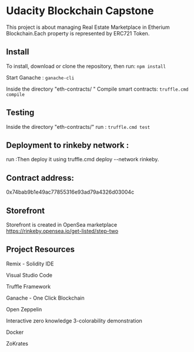 # Udacity Blockchain Capstone

This project is about managing Real Estate Marketplace in Etherium Blockchain.Each property is represented by ERC721 Token. 

## Install

To install, download or clone the repository, then run: `npm install`

Start Ganache : `ganache-cli` 

 Inside the directory "eth-contracts/ " Compile smart contracts: `truffle.cmd compile`


## Testing
 Inside the directory "eth-contracts/"  run : `truffle.cmd test`


## Deployment to rinkeby network : 
run :Then deploy it using truffle.cmd deploy --network rinkeby.

## Contract address: 
0x74bab9b1e49ac77855316e93ad79a4326d03004c

## Storefront

Storefront is created in OpenSea marketplace https://rinkeby.opensea.io/get-listed/step-two


## Project Resources

Remix - Solidity IDE

Visual Studio Code

Truffle Framework

Ganache - One Click Blockchain

Open Zeppelin

Interactive zero knowledge 3-colorability demonstration

Docker

ZoKrates
